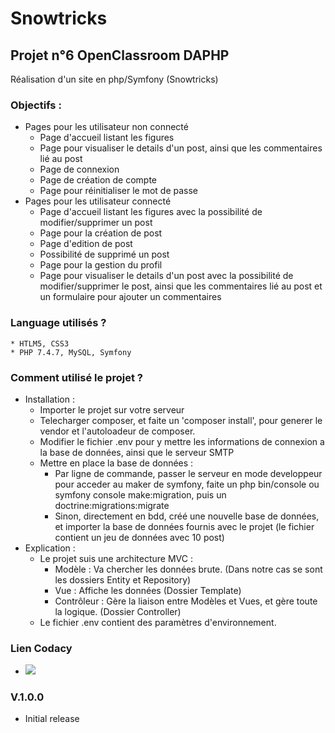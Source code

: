# Snowtricks
## Projet n°6 OpenClassroom DAPHP
Réalisation d'un site en php/Symfony (Snowtricks)

### Objectifs :
* Pages pour les utilisateur non connecté
	* Page d'accueil listant les figures
	* Page pour visualiser le details d'un post, ainsi que les commentaires lié au post
	* Page de connexion
	* Page de création de compte
	* Page pour réinitialiser le mot de passe
* Pages pour les utilisateur connecté
	* Page d'accueil listant les figures avec la possibilité de modifier/supprimer un post
	* Page pour la création de post
	* Page d'edition de post
	* Possibilité de supprimé un post
	* Page pour la gestion du profil
	* Page pour visualiser le details d'un post avec la possibilité de modifier/supprimer le post, ainsi que les commentaires lié au post et un formulaire pour ajouter un commentaires
### Language utilisés ?
	* HTLM5, CSS3
	* PHP 7.4.7, MySQL, Symfony
### Comment utilisé le projet ?
* Installation :
	* Importer le projet sur votre serveur
	* Telecharger composer, et faite un 'composer install', pour generer le vendor et l'autoloadeur de composer.
	* Modifier le fichier .env pour y mettre les informations de connexion a la base de données, ainsi que le serveur SMTP
	* Mettre en place la base de données :
		* Par ligne de commande, passer le serveur en mode developpeur pour acceder au maker de symfony, faite un php bin/console ou symfony console make:migration, puis un doctrine:migrations:migrate
		* Sinon, directement en bdd, créé une nouvelle base de données, et importer la base de données fournis avec le projet (le fichier contient un jeu de données avec 10 post)
* Explication :
	* Le projet suis une architecture MVC :
		* Modèle : Va chercher les données brute. (Dans notre cas se sont les dossiers Entity et Repository)
		* Vue : Affiche les données (Dossier Template)
		* Contrôleur : Gère la liaison entre Modèles et Vues, et gère toute la logique. (Dossier Controller)
	* Le fichier .env contient des paramètres d'environnement.
### Lien Codacy
* <a href="https://codeclimate.com/github/FexusZ/Snowtricks/maintainability"><img src="https://api.codeclimate.com/v1/badges/8d0914543f2e2521aa1e/maintainability" /></a>
### V.1.0.0
* Initial release
